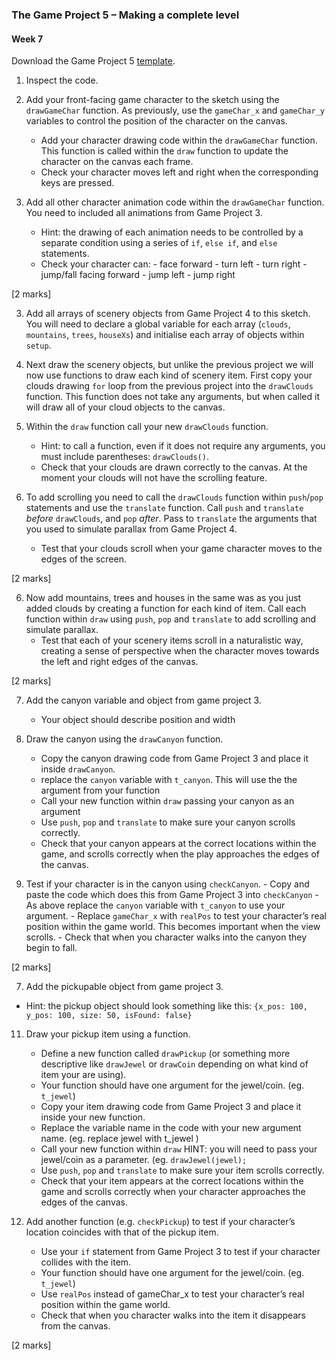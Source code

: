 ### The Game Project 5 – Making a complete level

#### Week 7

Download the Game Project 5 [template](https://www.doc.gold.ac.uk/tutorials/thegameproject/gp5.zip).

1. Inspect the code.

2. Add your front-facing game character to the sketch using the
	`drawGameChar` function. As previously, use the `gameChar_x` and
	`gameChar_y` variables to control the position of the character on
	the canvas.
	- Add your character drawing code within the `drawGameChar`
		function. This function is called within the `draw` function to
		update the character on the canvas each frame.
	- Check your character moves left and right when the corresponding
		keys are pressed.

3. Add all other character animation code within the `drawGameChar`
	function. You need to included all animations from Game Project 3.
	- Hint: the drawing of each animation needs to be controlled by a
		separate condition using a series of `if`, `else if`, and `else`
		statements.
	- Check your character can:
			- face forward
			- turn left
			- turn right
			- jump/fall facing forward
			- jump left
			- jump right

[2 marks]

3. Add all arrays of scenery objects from Game Project 4 to this
	sketch. You will need to declare a global variable for each array
	(`clouds`, `mountains`, `trees`, `houseXs`) and initialise each
	array of objects within `setup`.

4. Next draw the scenery objects, but unlike the previous project we
	will now use functions to draw each kind of scenery item. First
	copy your clouds drawing `for` loop from the previous project into
	the `drawClouds` function. This function does not take any
	arguments, but when called it will draw all of your cloud objects
	to the canvas.

5. Within the `draw` function call your new `drawClouds` function.
	- Hint: to call a function, even if it does not require any
		arguments, you must include parentheses: `drawClouds()`.
	- Check that your clouds are drawn correctly to the canvas. At the
		moment your clouds will not have the scrolling feature.

6. To add scrolling you need to call the `drawClouds` function within
	`push`/`pop` statements and use the `translate` function. Call
	`push` and `translate` *before* `drawClouds`, and `pop`
	*after*. Pass to `translate` the arguments that you used to
	simulate parallax from Game Project 4.
	- Test that your clouds scroll when your game character moves to
		the edges of the screen.

[2 marks]

6. Now add mountains, trees and houses in the same was as you just
	added clouds by creating a function for each kind of item. Call
	each function within `draw` using `push`, `pop` and `translate` to
	add scrolling and simulate parallax.
	- Test that each of your scenery items scroll in a naturalistic
		way, creating a sense of perspective when the character moves
		towards the left and right edges of the canvas.

[2 marks]

7. Add the canyon variable and object from game project 3.
	- Your object should describe position and width

8. Draw the canyon using the `drawCanyon` function.
	- Copy the canyon drawing code from Game Project 3 and place it
		inside `drawCanyon`.
	- replace the `canyon` variable with `t_canyon`. This will use the
		the argument from your function
	- Call your new function within `draw` passing your canyon as an argument
	- Use `push`, `pop` and `translate` to make sure your canyon scrolls correctly.
	- Check that your canyon appears at the correct locations within
		the game, and scrolls correctly when the play approaches the
		edges of the canvas.

9. Test if your character is in the canyon using `checkCanyon`.
		- Copy and paste the code which does this from Game Project 3
		into `checkCanyon`
		- As above replace the `canyon` variable with `t_canyon` to use
		your argument.
		- Replace `gameChar_x` with `realPos` to test your character’s real position
			within the game world. This becomes important when the view scrolls.
		- Check that when you character walks into the canyon they begin
			to fall.

[2 marks]

7. Add the pickupable object from game project 3.
- Hint: the pickup object should look something like this:
		`{x_pos: 100, y_pos: 100, size: 50, isFound: false}`

11. Draw your pickup item using a function.
	- Define a new function called `drawPickup` (or something more
		descriptive like `drawJewel` or `drawCoin` depending on what kind
		of item your are using).
	- Your function should have one argument for the jewel/coin. (eg. `t_jewel`)
	- Copy your item drawing code from Game Project 3 and place it
		inside your new function.
	- Replace the variable name in the code with your new argument name.
		(eg. replace jewel with t_jewel )
	- Call your new function within `draw`
		HINT: you will need to pass your jewel/coin as a parameter.
		(eg. `drawJewel(jewel);`
	- Use `push`, `pop` and `translate` to make sure your item scrolls correctly.
	- Check that your item appears at the correct locations within the
		game and scrolls correctly when your character approaches the
		edges of the canvas.

12. Add another function (e.g. `checkPickup`) to test if your
		character’s location coincides with that of the pickup item.
	- Use your `if` statement from Game Project 3 to test if your
		character collides with the item.
	- Your function should have one argument for the jewel/coin. (eg. `t_jewel`)
	- Use `realPos` instead of gameChar_x to test your character’s real position
		within the game world.
	- Check that when you character walks into the item it disappears
		from the canvas.

[2 marks]
